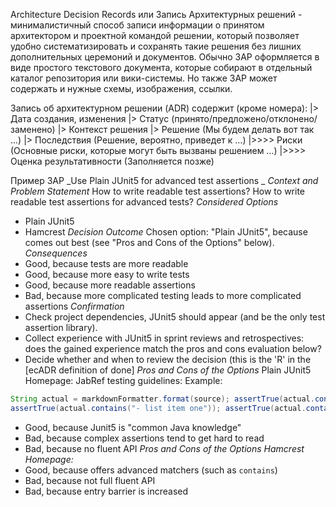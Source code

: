 Architecture Decision Records или Запись Архитектурных решений - минималистичный способ записи информации о принятом архитектором и проектной командой решении, который позволяет удобно систематизировать и сохранять такие решения без лишних дополнительных церемоний и документов. Обычно ЗАР оформляется в виде простого текстового документа, которые собирают в отдельный каталог репозитория или вики-системы. Но также ЗАР может содержать и нужные схемы, изображения, ссылки.

Запись об архитектурном решении (ADR) содержит (кроме номера): 
|> Дата создания, изменения 
|> Статус (принято/предложено/отклонено/заменено) 
|> Контекст решения 
|> Решение (Мы будем делать вот так ...) 
|> Последствия (Решение, вероятно, приведет к …) 
|>>>> Риски (Основные риски, которые могут быть вызваны решением …) 
|>>>> Оценка результативности (Заполняется позже)

Пример ЗАР
_Use Plain JUnit5 for advanced test assertions _
_Context and Problem Statement_ 
How to write readable test assertions? 
How to write readable test assertions for advanced tests? 
_Considered Options_ 
* Plain JUnit5 
* Hamcrest 
_Decision Outcome_ 
Chosen option: "Plain JUnit5", because comes out best (see "Pros and Cons of the Options" below). 
_Consequences_ 
* Good, because tests are more readable 
* Good, because more easy to write tests 
* Good, because more readable assertions 
* Bad, because more complicated testing leads to more complicated assertions 
_Confirmation_ 
* Check project dependencies, JUnit5 should appear (and be the only test assertion library). 
* Collect experience with JUnit5 in sprint reviews and retrospectives: does the gained experience match the pros and cons evaluation below? 
* Decide whether and when to review the decision (this is the 'R' in the [ecADR definition of done]
_Pros and Cons of the Options_
Plain JUnit5 Homepage: JabRef testing guidelines: Example: 
```java 
String actual = markdownFormatter.format(source); assertTrue(actual.contains("Markup  ")); 
assertTrue(actual.contains("- list item one")); assertTrue(actual.contains("- list item 2")); assertTrue(actual.contains("> rest")); assertFalse(actual.contains("\n")); 
``` 
* Good, because Junit5 is "common Java knowledge" 
* Bad, because complex assertions tend to get hard to read 
* Bad, because no fluent API
_Pros and Cons of the Options_ 
_Hamcrest Homepage:_ 
* Good, because offers advanced matchers (such as `contains`) 
* Bad, because not full fluent API 
* Bad, because entry barrier is increased